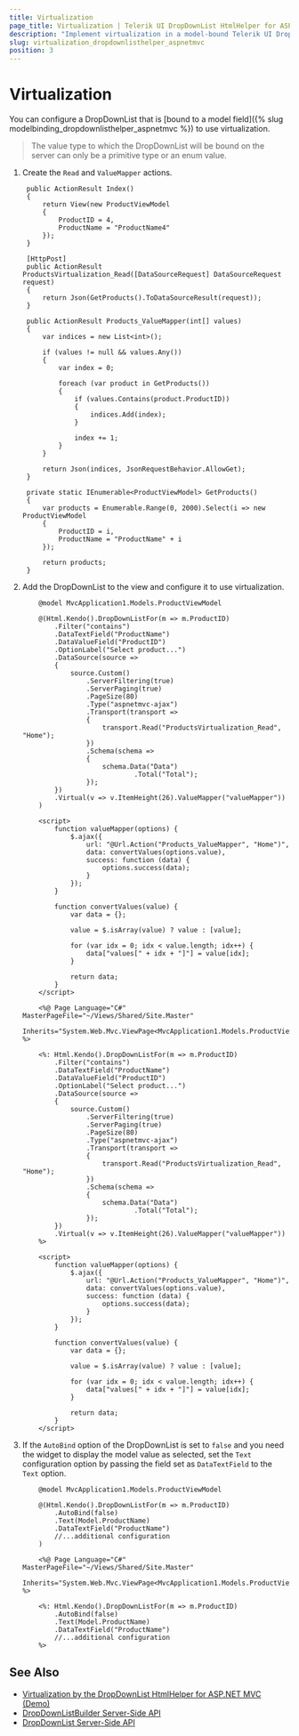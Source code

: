 ```yaml
---
title: Virtualization
page_title: Virtualization | Telerik UI DropDownList HtmlHelper for ASP.NET MVC
description: "Implement virtualization in a model-bound Telerik UI DropDownList HtmlHelper for ASP.NET MVC."
slug: virtualization_dropdownlisthelper_aspnetmvc
position: 3
---
```


# Virtualization

You can configure a DropDownList that is [bound to a model field]({% slug modelbinding_dropdownlisthelper_aspnetmvc %}) to use virtualization.

> The value type to which the DropDownList will be bound on the server can only be a primitive type or an enum value.

1. Create the `Read` and `ValueMapper` actions.

        public ActionResult Index()
        {
            return View(new ProductViewModel
            {
                ProductID = 4,
                ProductName = "ProductName4"
            });
        }

        [HttpPost]
        public ActionResult ProductsVirtualization_Read([DataSourceRequest] DataSourceRequest request)
        {
            return Json(GetProducts().ToDataSourceResult(request));
        }

        public ActionResult Products_ValueMapper(int[] values)
        {
            var indices = new List<int>();

            if (values != null && values.Any())
            {
                var index = 0;

                foreach (var product in GetProducts())
                {
                    if (values.Contains(product.ProductID))
                    {
                        indices.Add(index);
                    }

                    index += 1;
                }
            }

            return Json(indices, JsonRequestBehavior.AllowGet);
        }

        private static IEnumerable<ProductViewModel> GetProducts()
        {
            var products = Enumerable.Range(0, 2000).Select(i => new ProductViewModel
            {
                ProductID = i,
                ProductName = "ProductName" + i
            });

            return products;
        }

1. Add the DropDownList to the view and configure it to use virtualization.

    ```Razor
        @model MvcApplication1.Models.ProductViewModel

        @(Html.Kendo().DropDownListFor(m => m.ProductID)
            .Filter("contains")
            .DataTextField("ProductName")
            .DataValueField("ProductID")
            .OptionLabel("Select product...")
            .DataSource(source =>
            {
                source.Custom()
                    .ServerFiltering(true)
                    .ServerPaging(true)
                    .PageSize(80)
                    .Type("aspnetmvc-ajax")
                    .Transport(transport =>
                    {
                        transport.Read("ProductsVirtualization_Read", "Home");
                    })
                    .Schema(schema =>
                    {
                        schema.Data("Data")
                                .Total("Total");
                    });
            })
            .Virtual(v => v.ItemHeight(26).ValueMapper("valueMapper"))
        )

        <script>
            function valueMapper(options) {
                $.ajax({
                    url: "@Url.Action("Products_ValueMapper", "Home")",
                    data: convertValues(options.value),
                    success: function (data) {
                        options.success(data);
                    }
                });
            }

            function convertValues(value) {
                var data = {};

                value = $.isArray(value) ? value : [value];

                for (var idx = 0; idx < value.length; idx++) {
                    data["values[" + idx + "]"] = value[idx];
                }

                return data;
            }
        </script>
    ```
    ```ASPX
        <%@ Page Language="C#" MasterPageFile="~/Views/Shared/Site.Master"
        Inherits="System.Web.Mvc.ViewPage<MvcApplication1.Models.ProductViewModel>" %>

        <%: Html.Kendo().DropDownListFor(m => m.ProductID)
            .Filter("contains")
            .DataTextField("ProductName")
            .DataValueField("ProductID")
            .OptionLabel("Select product...")
            .DataSource(source =>
            {
                source.Custom()
                    .ServerFiltering(true)
                    .ServerPaging(true)
                    .PageSize(80)
                    .Type("aspnetmvc-ajax")
                    .Transport(transport =>
                    {
                        transport.Read("ProductsVirtualization_Read", "Home");
                    })
                    .Schema(schema =>
                    {
                        schema.Data("Data")
                                .Total("Total");
                    });
            })
            .Virtual(v => v.ItemHeight(26).ValueMapper("valueMapper"))
        %>

        <script>
            function valueMapper(options) {
                $.ajax({
                    url: "@Url.Action("Products_ValueMapper", "Home")",
                    data: convertValues(options.value),
                    success: function (data) {
                        options.success(data);
                    }
                });
            }

            function convertValues(value) {
                var data = {};

                value = $.isArray(value) ? value : [value];

                for (var idx = 0; idx < value.length; idx++) {
                    data["values[" + idx + "]"] = value[idx];
                }

                return data;
            }
        </script>
    ```

1. If the `AutoBind` option of the DropDownList is set to `false` and you need the widget to display the model value as selected, set the `Text` configuration option by passing the field set as `DataTextField` to the `Text` option.

    ```Razor
        @model MvcApplication1.Models.ProductViewModel

        @(Html.Kendo().DropDownListFor(m => m.ProductID)
            .AutoBind(false)
            .Text(Model.ProductName)
            .DataTextField("ProductName")
            //...additional configuration
        )
    ```
    ```ASPX
        <%@ Page Language="C#" MasterPageFile="~/Views/Shared/Site.Master"
        Inherits="System.Web.Mvc.ViewPage<MvcApplication1.Models.ProductViewModel>" %>

        <%: Html.Kendo().DropDownListFor(m => m.ProductID)
            .AutoBind(false)
            .Text(Model.ProductName)
            .DataTextField("ProductName")
            //...additional configuration
        %>
    ```

## See Also

* [Virtualization by the DropDownList HtmlHelper for ASP.NET MVC (Demo)](https://demos.telerik.com/aspnet-mvc/dropdownlist/virtualization)
* [DropDownListBuilder Server-Side API](http://docs.telerik.com/aspnet-mvc/api/Kendo.Mvc.UI.Fluent/DropDownListBuilder)
* [DropDownList Server-Side API](/api/dropdownlist)
